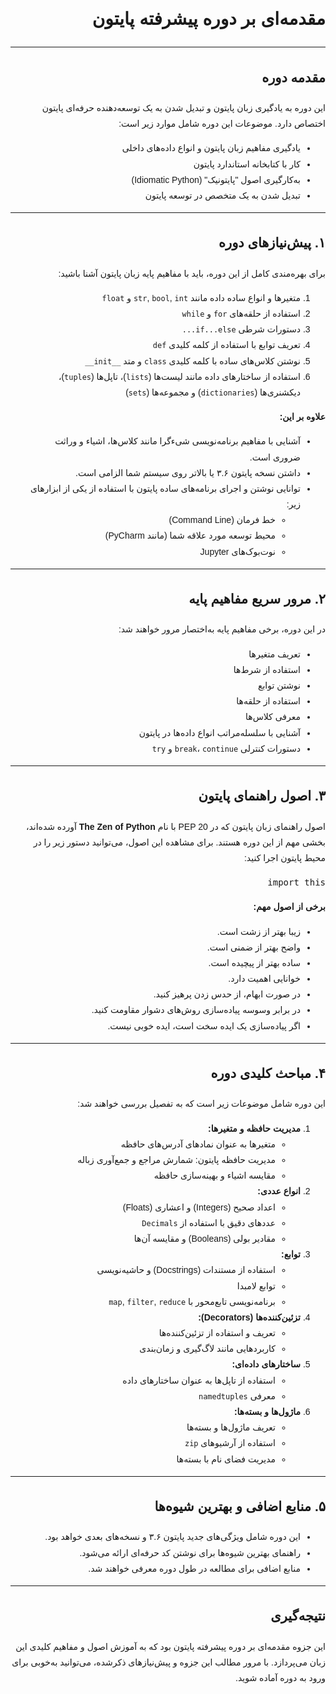 <!DOCTYPE html>
<html lang="fa" dir="rtl">
<head>
    <meta charset="UTF-8">
    <meta name="viewport" content="width=device-width, initial-scale=1.0">
    <title>مقدمه‌ای بر دوره پیشرفته پایتون</title>
</head>
<body style="font-family: Arial, sans-serif; direction: rtl; text-align: right; line-height: 1.8;">

<h1>مقدمه‌ای بر دوره پیشرفته پایتون</h1>

<hr>

<h2>مقدمه دوره</h2>
<p>
این دوره به یادگیری زبان پایتون و تبدیل شدن به یک توسعه‌دهنده حرفه‌ای پایتون اختصاص دارد. موضوعات این دوره شامل موارد زیر است:
</p>
<ul>
    <li>یادگیری مفاهیم زبان پایتون و انواع داده‌های داخلی</li>
    <li>کار با کتابخانه استاندارد پایتون</li>
    <li>به‌کارگیری اصول "پایتونیک" (Idiomatic Python)</li>
    <li>تبدیل شدن به یک متخصص در توسعه پایتون</li>
</ul>

<hr>

<h2>۱. پیش‌نیازهای دوره</h2>
<p>برای بهره‌مندی کامل از این دوره، باید با مفاهیم پایه زبان پایتون آشنا باشید:</p>
<ol>
    <li>متغیرها و انواع ساده داده مانند <code>str</code>, <code>bool</code>, <code>int</code> و <code>float</code></li>
    <li>استفاده از حلقه‌های <code>for</code> و <code>while</code></li>
    <li>دستورات شرطی <code>if...else...</code></li>
    <li>تعریف توابع با استفاده از کلمه کلیدی <code>def</code></li>
    <li>نوشتن کلاس‌های ساده با کلمه کلیدی <code>class</code> و متد <code>__init__</code></li>
    <li>استفاده از ساختارهای داده مانند لیست‌ها (<code>lists</code>)، تاپل‌ها (<code>tuples</code>)، دیکشنری‌ها (<code>dictionaries</code>) و مجموعه‌ها (<code>sets</code>)</li>
</ol>
<p><strong>علاوه بر این:</strong></p>
<ul>
    <li>آشنایی با مفاهیم برنامه‌نویسی شیءگرا مانند کلاس‌ها، اشیاء و وراثت ضروری است.</li>
    <li>داشتن نسخه پایتون ۳.۶ یا بالاتر روی سیستم شما الزامی است.</li>
    <li>توانایی نوشتن و اجرای برنامه‌های ساده پایتون با استفاده از یکی از ابزارهای زیر:
        <ul>
            <li>خط فرمان (Command Line)</li>
            <li>محیط توسعه مورد علاقه شما (مانند PyCharm)</li>
            <li>نوت‌بوک‌های Jupyter</li>
        </ul>
    </li>
</ul>

<hr>

<h2>۲. مرور سریع مفاهیم پایه</h2>
<p>در این دوره، برخی مفاهیم پایه به‌اختصار مرور خواهند شد:</p>
<ul>
    <li>تعریف متغیرها</li>
    <li>استفاده از شرط‌ها</li>
    <li>نوشتن توابع</li>
    <li>استفاده از حلقه‌ها</li>
    <li>معرفی کلاس‌ها</li>
    <li>آشنایی با سلسله‌مراتب انواع داده‌ها در پایتون</li>
    <li>دستورات کنترلی <code>break</code>، <code>continue</code> و <code>try</code></li>
</ul>

<hr>

<h2>۳. اصول راهنمای پایتون</h2>
<p>
اصول راهنمای زبان پایتون که در PEP 20 با نام <strong>The Zen of Python</strong> آورده شده‌اند، بخشی مهم از این دوره هستند. برای مشاهده این اصول، می‌توانید دستور زیر را در محیط پایتون اجرا کنید:
</p>
<pre>
import this
</pre>
<p><strong>برخی از اصول مهم:</strong></p>
<ul>
    <li>زیبا بهتر از زشت است.</li>
    <li>واضح بهتر از ضمنی است.</li>
    <li>ساده بهتر از پیچیده است.</li>
    <li>خوانایی اهمیت دارد.</li>
    <li>در صورت ابهام، از حدس زدن پرهیز کنید.</li>
    <li>در برابر وسوسه پیاده‌سازی روش‌های دشوار مقاومت کنید.</li>
    <li>اگر پیاده‌سازی یک ایده سخت است، ایده خوبی نیست.</li>
</ul>

<hr>

<h2>۴. مباحث کلیدی دوره</h2>
<p>این دوره شامل موضوعات زیر است که به تفصیل بررسی خواهند شد:</p>
<ol>
    <li><strong>مدیریت حافظه و متغیرها:</strong>
        <ul>
            <li>متغیرها به عنوان نمادهای آدرس‌های حافظه</li>
            <li>مدیریت حافظه پایتون: شمارش مراجع و جمع‌آوری زباله</li>
            <li>مقایسه اشیاء و بهینه‌سازی حافظه</li>
        </ul>
    </li>
    <li><strong>انواع عددی:</strong>
        <ul>
            <li>اعداد صحیح (Integers) و اعشاری (Floats)</li>
            <li>عددهای دقیق با استفاده از <code>Decimals</code></li>
            <li>مقادیر بولی (Booleans) و مقایسه آن‌ها</li>
        </ul>
    </li>
    <li><strong>توابع:</strong>
        <ul>
            <li>استفاده از مستندات (Docstrings) و حاشیه‌نویسی</li>
            <li>توابع لامبدا</li>
            <li>برنامه‌نویسی تابع‌محور با <code>map</code>, <code>filter</code>, <code>reduce</code></li>
        </ul>
    </li>
    <li><strong>تزئین‌کننده‌ها (Decorators):</strong>
        <ul>
            <li>تعریف و استفاده از تزئین‌کننده‌ها</li>
            <li>کاربردهایی مانند لاگ‌گیری و زمان‌بندی</li>
        </ul>
    </li>
    <li><strong>ساختارهای داده‌ای:</strong>
        <ul>
            <li>استفاده از تاپل‌ها به عنوان ساختارهای داده</li>
            <li>معرفی <code>namedtuples</code></li>
        </ul>
    </li>
    <li><strong>ماژول‌ها و بسته‌ها:</strong>
        <ul>
            <li>تعریف ماژول‌ها و بسته‌ها</li>
            <li>استفاده از آرشیو‌های <code>zip</code></li>
            <li>مدیریت فضای نام با بسته‌ها</li>
        </ul>
    </li>
</ol>

<hr>

<h2>۵. منابع اضافی و بهترین شیوه‌ها</h2>
<ul>
    <li>این دوره شامل ویژگی‌های جدید پایتون ۳.۶ و نسخه‌های بعدی خواهد بود.</li>
    <li>راهنمای بهترین شیوه‌ها برای نوشتن کد حرفه‌ای ارائه می‌شود.</li>
    <li>منابع اضافی برای مطالعه در طول دوره معرفی خواهند شد.</li>
</ul>

<hr>

<h2>نتیجه‌گیری</h2>
<p>
این جزوه مقدمه‌ای بر دوره پیشرفته پایتون بود که به آموزش اصول و مفاهیم کلیدی این زبان می‌پردازد. با مرور مطالب این جزوه و پیش‌نیازهای ذکرشده، می‌توانید به‌خوبی برای ورود به دوره آماده شوید.
</p>

</body>
</html>
